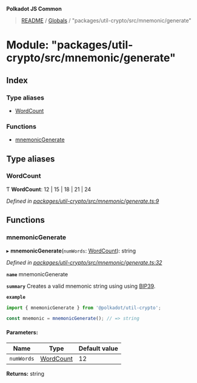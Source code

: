 **Polkadot JS Common**

> [README](../README.md) / [Globals](../globals.md) / "packages/util-crypto/src/mnemonic/generate"

# Module: "packages/util-crypto/src/mnemonic/generate"

## Index

### Type aliases

* [WordCount](_packages_util_crypto_src_mnemonic_generate_.md#wordcount)

### Functions

* [mnemonicGenerate](_packages_util_crypto_src_mnemonic_generate_.md#mnemonicgenerate)

## Type aliases

### WordCount

Ƭ  **WordCount**: 12 \| 15 \| 18 \| 21 \| 24

*Defined in [packages/util-crypto/src/mnemonic/generate.ts:9](https://github.com/polkadot-js/common/blob/30198d1a/packages/util-crypto/src/mnemonic/generate.ts#L9)*

## Functions

### mnemonicGenerate

▸ **mnemonicGenerate**(`numWords`: [WordCount](_packages_util_crypto_src_mnemonic_generate_.md#wordcount)): string

*Defined in [packages/util-crypto/src/mnemonic/generate.ts:32](https://github.com/polkadot-js/common/blob/30198d1a/packages/util-crypto/src/mnemonic/generate.ts#L32)*

**`name`** mnemonicGenerate

**`summary`** Creates a valid mnemonic string using using [BIP39](https://github.com/bitcoin/bips/blob/master/bip-0039.mediawiki).

**`example`** 
<BR>

```javascript
import { mnemonicGenerate } from '@polkadot/util-crypto';

const mnemonic = mnemonicGenerate(); // => string
```

#### Parameters:

Name | Type | Default value |
------ | ------ | ------ |
`numWords` | [WordCount](_packages_util_crypto_src_mnemonic_generate_.md#wordcount) | 12 |

**Returns:** string
